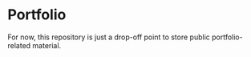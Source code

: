 # Portfolio
For now, this repository is just a drop-off point to store public portfolio-related material.
